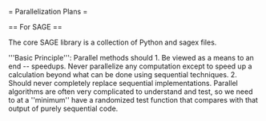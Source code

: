 = Parallelization Plans =


== For SAGE ==

The core SAGE library is a collection of Python and sagex files. 

'''Basic Principle''': Parallel methods should 
     1. Be viewed as a means to an end -- speedups.  Never parallelize any computation except to speed up a calculation beyond what can be done using sequential techniques. 
     2. Should never completely replace sequential implementations.  Parallel algorithms are often very complicated to understand and test, so we need to at a ''minimum'' have a randomized test function that compares with that output of purely sequential code. 

